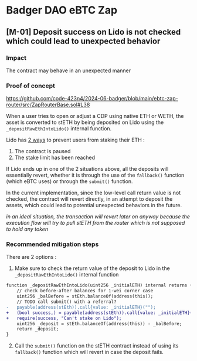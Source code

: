 # Badger DAO eBTC Zap

## [M-01] Deposit success on Lido is not checked which could lead to unexpected behavior

### Impact

The contract may behave in an unexpected manner

### Proof of concept

<https://github.com/code-423n4/2024-06-badger/blob/main/ebtc-zap-router/src/ZapRouterBase.sol#L38>

When a user tries to open or adjust a CDP using native ETH or WETH, the asset is converted to stETH by being deposited on Lido using the `_depositRawEthIntoLido()` internal function.

Lido has [2 ways](https://etherscan.io/address/0x17144556fd3424edc8fc8a4c940b2d04936d17eb#code) to prevent users from staking their ETH :
1. The contract is paused
2. The stake limit has been reached

If Lido ends up in one of the 2 situations above, all the deposits will essentially revert, whether it is through the use of the `fallback()` function (which eBTC uses) or through the `submit()` function.

In the current implementation, since the low-level call return value is not checked, the contract will revert directly, in an attempt to deposit the assets, which could lead to potential unexpected behaviors in the future.

*in an ideal situation, the transaction will revert later on anyway because the execution flow will try to pull stETH from the router which is not supposed to hold any token*

### Recommended mitigation steps

There are 2 options :

1. Make sure to check the return value of the deposit to Lido in the `_depositRawEthIntoLido()` internal function

```diff
function _depositRawEthIntoLido(uint256 _initialETH) internal returns (uint256) {
    // check before-after balances for 1-wei corner case
    uint256 _balBefore = stEth.balanceOf(address(this));
    // TODO call submit() with a referral?
-   payable(address(stEth)).call{value: _initialETH}("");
+   (bool success,) = payable(address(stEth)).call{value: _initialETH}("");
+   require(success, "Can't stake on Lido");
    uint256 _deposit = stEth.balanceOf(address(this)) - _balBefore;
    return _deposit;
}
```

2. Call the `submit()` function on the stETH contract instead of using its `fallback()` function which will revert in case the deposit fails.

